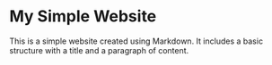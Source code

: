 # My Simple Website

This is a simple website created using Markdown. It includes a basic structure with a title and a paragraph of content.
